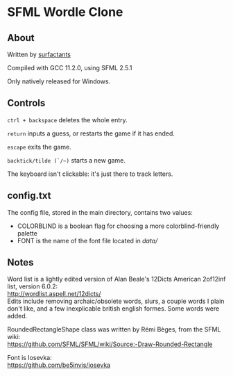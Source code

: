 # SFML Wordle Clone
## About
Written by [surfactants](github.com/surfactants)

Compiled with GCC 11.2.0, using SFML 2.5.1

Only natively released for Windows.

## Controls
`ctrl + backspace` deletes the whole entry.

`return` inputs a guess, or restarts the game if it has ended.

`escape` exits the game.

``backtick/tilde (`/~)`` starts a new game.

The keyboard isn't clickable: it's just there to track letters.

## config.txt
The config file, stored in the main directory, contains two values:
- COLORBLIND is a boolean flag for choosing a more colorblind-friendly palette
- FONT is the name of the font file located in *data/*

## Notes
Word list is a lightly edited version of Alan Beale's 12Dicts American 2of12inf list, version 6.0.2:  
http://wordlist.aspell.net/12dicts/  
Edits include removing archaic/obsolete words, slurs, a couple words I plain don't like, and a few inexplicable british english formes. Some words were added.

RoundedRectangleShape class was written by Rémi Bèges, from the SFML wiki:  
https://github.com/SFML/SFML/wiki/Source:-Draw-Rounded-Rectangle

Font is Iosevka:  
https://github.com/be5invis/iosevka
